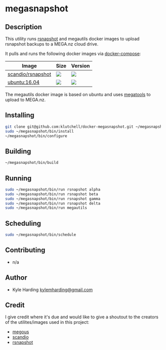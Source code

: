 # megasnapshot #

## Description ##

This utility runs [rsnapshot](http://rsnapshot.org/) and megautils docker images to upload rsnapshot backups to a MEGA.nz cloud drive.

It pulls and runs the following docker images via [docker-compose](https://github.com/docker/compose):

Image | Size | Version
--- | --- | ---
[scandio/rsnapshot](https://hub.docker.com/r/scandio/rsnapshot/) | [![](https://images.microbadger.com/badges/image/scandio/rsnapshot.svg)](https://microbadger.com/images/scandio/rsnapshot=) | [![](https://images.microbadger.com/badges/version/scandio/rsnapshot.svg)](https://microbadger.com/images/scandio/rsnapshot)
[ubuntu:16.04](https://hub.docker.com/_/ubuntu/) | [![](https://images.microbadger.com/badges/image/ubuntu.svg)](https://microbadger.com/images/ubuntu) | [![](https://images.microbadger.com/badges/version/ubuntu.svg)](https://microbadger.com/images/ubuntu)

The megautils docker image is based on ubuntu and uses [megatools](https://github.com/megous/megatools) to upload to MEGA.nz.

## Installing ##

```bash
git clone git@github.com:klutchell/docker-megasnapshot.git ~/megasnapshot
sudo ~/megasnapshot/bin/install
~/megasnapshot/bin/configure
```

## Building ##

```bash
~/megasnapshot/bin/build
```

## Running ##

```bash
sudo ~/megasnapshot/bin/run rsnapshot alpha
sudo ~/megasnapshot/bin/run rsnapshot beta
sudo ~/megasnapshot/bin/run rsnapshot gamma
sudo ~/megasnapshot/bin/run rsnapshot delta
sudo ~/megasnapshot/bin/run megautils
```

## Scheduling ##

```bash
sudo ~/megasnapshot/bin/schedule
```

## Contributing ##

* n/a

## Author ##

* Kyle Harding <kylemharding@gmail.com>

## Credit ##

I give credit where it's due and would like to give a shoutout to the creators of the utilites/images used in this project:
* [megous](https://github.com/megous/)
* [scandio](https://bitbucket.org/scandio/)
* [rsnapshot](https://github.com/rsnapshot/)
